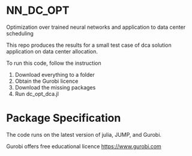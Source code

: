 # NN_DC_OPT
Optimization over trained neural networks and application to data center scheduling

This repo produces the results for a small test case of dca solution application on data center allocation.

To run this code, follow the instruction

1. Download everything to a folder
2. Obtain the Gurobi licence
3. Download the missing packages
4. Run dc_opt_dca.jl

# Package Specification

The code runs on the latest version of julia, JUMP, and Gurobi. 

Gurobi offers free educational licence https://www.gurobi.com
